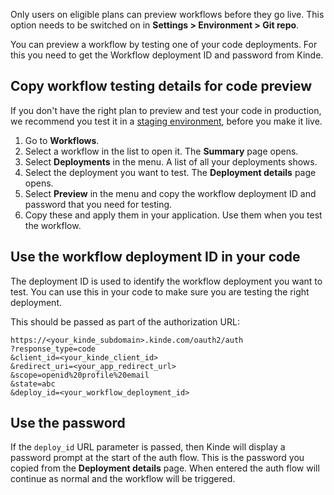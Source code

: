 
<Aside type="upgrade">

Only users on eligible plans can preview workflows before they go live. This option needs to be switched on in **Settings > Environment > Git repo**.

</Aside>

You can preview a workflow by testing one of your code deployments. For this you need to get the Workflow deployment ID and password from Kinde.

## Copy workflow testing details for code preview

If you don't have the right plan to preview and test your code in production, we recommend you test it in a [staging environment](/workflows/testing), before you make it live.

1. Go to **Workflows**.
2. Select a workflow in the list to open it. The **Summary** page opens.
3. Select **Deployments** in the menu. A list of all your deployments shows.
4. Select the deployment you want to test. The **Deployment details** page opens.
5. Select **Preview** in the menu and copy the workflow deployment ID and password that you need for testing.
6. Copy these and apply them in your application. Use them when you test the workflow.

## Use the workflow deployment ID in your code

The deployment ID is used to identify the workflow deployment you want to test. You can use this in your code to make sure you are testing the right deployment.

This should be passed as part of the authorization URL:

```
https://<your_kinde_subdomain>.kinde.com/oauth2/auth
?response_type=code
&client_id=<your_kinde_client_id>
&redirect_uri=<your_app_redirect_url>
&scope=openid%20profile%20email
&state=abc
&deploy_id=<your_workflow_deployment_id>
```

## Use the password

If the `deploy_id` URL parameter is passed, then Kinde will display a password prompt at the start of the auth flow. This is the password you copied from the **Deployment details** page. When entered the auth flow will continue as normal and the workflow will be triggered.
